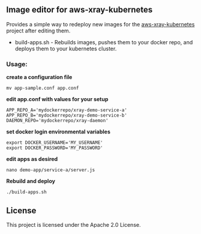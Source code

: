 ## Image editor for aws-xray-kubernetes

Provides a simple way to redeploy new images for the [aws-xray-kubernetes](https://github.com/aws-samples/aws-xray-kubernetes) project after editing them.

* build-apps.sh - Rebuilds images, pushes them to your docker repo, and deploys them to your kubernetes cluster.



### Usage:

**create a configuration file**

    mv app-sample.conf app.conf

**edit app.conf with values for your setup**



    APP_REPO_A='mydockerrepo/xray-demo-service-a'
    APP_REPO_B='mydockerrepo/xray-demo-service-b'
    DAEMON_REPO='mydockerrepo/xray-daemon'


**set docker login environmental variables**

    export DOCKER_USERNAME='MY_USERNAME'
    export DOCKER_PASSWORD='MY_PASSWORD'


**edit apps as desired**

    nano demo-app/service-a/server.js

**Rebuild and deploy**

    ./build-apps.sh



## License

This project is licensed under the Apache 2.0 License.
